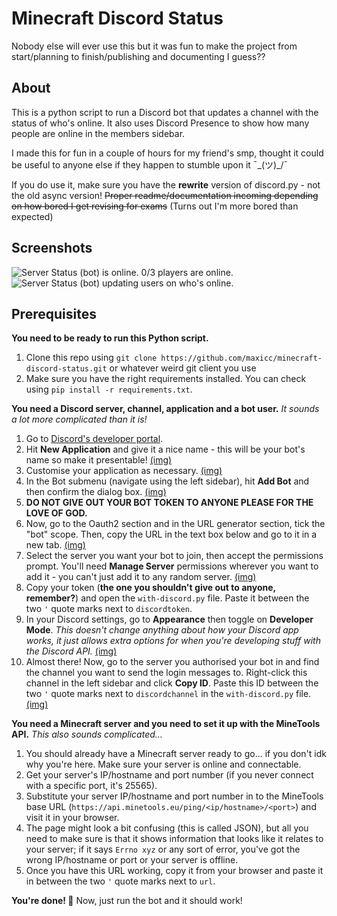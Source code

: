 # Minecraft Discord Status
Nobody else will ever use this but it was fun to make the project from start/planning to finish/publishing and documenting I guess??

## About

This is a python script to run a Discord bot that updates a channel with the status of who's online.
It also uses Discord Presence to show how many people are online in the members sidebar.

I made this for fun in a couple of hours for my friend's smp, thought it could be useful to anyone else if they happen to stumble upon it ¯\_(ツ)_/¯

If you do use it, make sure you have the **rewrite** version of discord.py - not the old async version! ~~Proper readme/documentation incoming depending on how bored I get revising for exams~~ (Turns out I'm more bored than expected)

## Screenshots
![Server Status (bot) is online. 0/3 players are online.](https://i.imgur.com/gVLLibU.png)
![Server Status (bot) updating users on who's online.](https://i.imgur.com/wlTBBaM.png)

## Prerequisites
**You need to be ready to run this Python script.**
1. Clone this repo using `git clone https://github.com/maxicc/minecraft-discord-status.git` or whatever weird git client you use
2. Make sure you have the right requirements installed. You can check using `pip install -r requirements.txt`.

**You need a Discord server, channel, application and a bot user.**
*It sounds a lot more complicated than it is!*

 1. Go to [Discord's developer portal](https://www.discordapp.com/developers/applications).
 2. Hit **New Application** and give it a nice name - this will be your bot's name so make it presentable! [(img)](https://i.imgur.com/Kt8eDYN.png)
 3. Customise your application as necessary. [(img)](https://i.imgur.com/tRkXrzT.png)
 4. In the Bot submenu (navigate using the left sidebar), hit **Add Bot** and then confirm the dialog box. [(img)](https://i.imgur.com/Cw6sM22.png)
 5. **DO NOT GIVE OUT YOUR BOT TOKEN TO ANYONE PLEASE FOR THE LOVE OF GOD.**
 6. Now, go to the Oauth2 section and in the URL generator section, tick the "bot" scope. Then, copy the URL in the text box below and go to it in a new tab. [(img)](https://i.imgur.com/QEDd7xB.png)
 7. Select the server you want your bot to join, then accept the permissions prompt. You'll need **Manage Server** permissions wherever you want to add it - you can't just add it to any random server. [(img)](https://i.imgur.com/BW1IgeN.png)
 8. Copy your token (**the one you shouldn't give out to anyone, remember?**) and open the `with-discord.py` file. Paste it between the two `'` quote marks next to `discordtoken`.
 9. In your Discord settings, go to **Appearance** then toggle on **Developer Mode**. *This doesn't change anything about how your Discord app works, it just allows extra options for when you're developing stuff with the Discord API.* [(img)](https://i.imgur.com/fspwlrk.png)
 10. Almost there! Now, go to the server you authorised your bot in and find the channel you want to send the login messages to. Right-click this channel in the left sidebar and click **Copy ID**. Paste this ID between the two `'` quote marks next to `discordchannel` in the `with-discord.py` file. [(img)](https://i.imgur.com/jOdsPuf.png)

**You need a Minecraft server and you need to set it up with the MineTools API.**
*This also sounds complicated...*

 1. You should already have a Minecraft server ready to go... if you don't idk why you're here. Make sure your server is online and connectable.
 2. Get your server's IP/hostname and port number (if you never connect with a specific port, it's 25565).
 3. Substitute your server IP/hostname and port number in to the MineTools base URL (`https://api.minetools.eu/ping/<ip/hostname>/<port>`) and visit it in your browser.
 4. The page might look a bit confusing (this is called JSON), but all you need to make sure is that it shows information that looks like it relates to your server; if it says `Errno xyz` or any sort of error, you've got the wrong IP/hostname or port or your server is offline.
 5. Once you have this URL working, copy it from your browser and paste it in between the two `'` quote marks next to `url`.

**You're done! 🎉**
Now, just run the bot and it should work!
